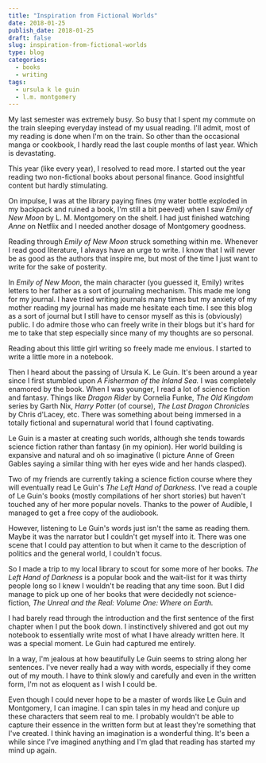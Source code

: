 ```yaml
---
title: "Inspiration from Fictional Worlds"
date: 2018-01-25
publish_date: 2018-01-25
draft: false
slug: inspiration-from-fictional-worlds
type: blog
categories:
  - books
  - writing
tags:
  - ursula k le guin
  - l.m. montgomery
---
```


My last semester was extremely busy. So busy that I spent my commute on the train sleeping everyday instead of my usual reading. I'll admit, most of my reading is done when I'm on the train. So other than the occasional manga or cookbook, I hardly read the last couple months of last year. Which is devastating.

This year (like every year), I resolved to read more. I started out the year reading two non-fictional books about personal finance. Good insightful content but hardly stimulating.

On impulse, I was at the library paying fines (my water bottle exploded in my backpack and ruined a book, I'm still a bit peeved) when I saw *Emily of New Moon* by L. M. Montgomery on the shelf. I had just finished watching *Anne* on Netflix and I needed another dosage of Montgomery goodness.

Reading through *Emily of New Moon* struck something within me. Whenever I read good literature, I always have an urge to write. I know that I will never be as good as the authors that inspire me, but most of the time I just want to write for the sake of posterity.

In *Emily of New Moon*, the main character (you guessed it, Emily) writes letters to her father as a sort of journaling mechanism. This made me long for my journal. I have tried writing journals many times but my anxiety of my mother reading my journal has made me hesitate each time. I see this blog as a sort of journal but I still have to censor myself as this is (obviously) public. I do admire those who can freely write in their blogs but it's hard for me to take that step especially since many of my thoughts are so personal.

Reading about this little girl writing so freely made me envious. I started to write a little more in a notebook.

Then I heard about the passing of Ursula K. Le Guin. It's been around a year since I first stumbled upon *A Fisherman of the Inland Sea.* I was completely enamored by the book. When I was younger, I read a lot of science fiction and fantasy. Things like *Dragon Rider* by Cornelia Funke, *The Old Kingdom* series by Garth Nix, *Harry Potter* (of course), *The Last Dragon Chronicles* by Chris d'Lacey, etc. There was something about being immersed in a totally fictional and supernatural world that I found captivating.

Le Guin is a master at creating such worlds, although she tends towards science fiction rather than fantasy (in my opinion). Her world building is expansive and natural and oh so imaginative (I picture Anne of Green Gables saying a similar thing with her eyes wide and her hands clasped).

Two of my friends are currently taking a science fiction course where they will eventually read Le Guin's *The Left Hand of Darkness.* I've read a couple of Le Guin's books (mostly compilations of her short stories) but haven't touched any of her more popular novels. Thanks to the power of Audible, I managed to get a free copy of the audiobook.

However, listening to Le Guin's words just isn't the same as reading them. Maybe it was the narrator but I couldn't get myself into it. There was one scene that I could pay attention to but when it came to the description of politics and the general world, I couldn't focus.

So I made a trip to my local library to scout for some more of her books. *The Left Hand of Darkness* is a popular book and the wait-list for it was thirty people long so I knew I wouldn't be reading that any time soon. But I did manage to pick up one of her books that were decidedly not science-fiction, *The Unreal and the Real: Volume One: Where on Earth.*

I had barely read through the introduction and the first sentence of the first chapter when I put the book down. I instinctively shivered and got out my notebook to essentially write most of what I have already written here. It was a special moment. Le Guin had captured me entirely.

In a way, I'm jealous at how beautifully Le Guin seems to string along her sentences. I've never really had a way with words, especially if they come out of my mouth. I have to think slowly and carefully and even in the written form, I'm not as eloquent as I wish I could be.

Even though I could never hope to be a master of words like Le Guin and Montgomery, I can imagine. I can spin tales in my head and conjure up these characters that seem real to me. I probably wouldn't be able to capture their essence in the written form but at least they're something that I've created. I think having an imagination is a wonderful thing. It's been a while since I've imagined anything and I'm glad that reading has started my mind up again.
